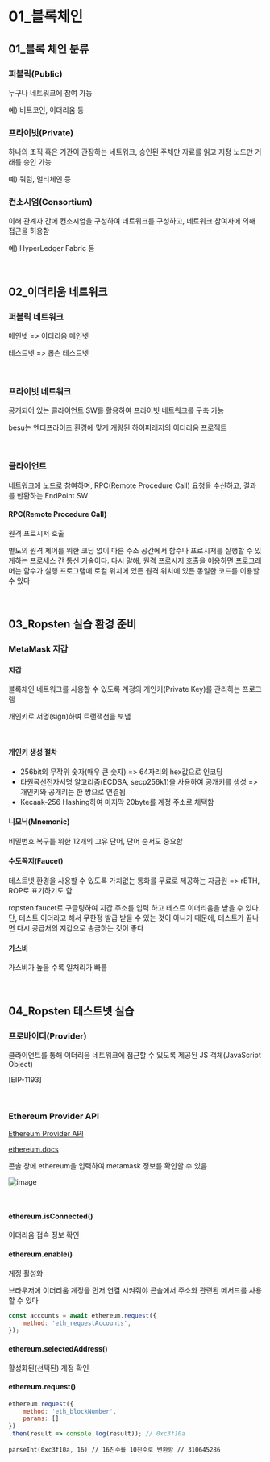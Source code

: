# 01_블록체인

## 01_블록 체인 분류

### 퍼블릭(Public)

누구나 네트워크에 참여 가능

예) 비트코인, 이더리움 등

### 프라이빗(Private)

하나의 조직 혹은 기관이 관장하는 네트워크, 승인된 주체만 자료를 읽고 지정 노드만 거래를 승인 가능

예) 쿼럼, 멀티체인 등

### 컨소시엄(Consortium)

이해 관계자 간에 컨소시엄을 구성하여 네트워크를 구성하고, 네트워크 참여자에 의해 접근을 허용함

예) HyperLedger Fabric 등

<br>

## 02_이더리움 네트워크

### 퍼블릭 네트워크

메인넷 => 이더리움 메인넷

테스트넷 => 롭슨 테스트넷

<br>

### 프라이빗 네트워크

공개되어 있는 클라이언트 SW를 활용하여 프라이빗 네트워크를 구축 가능

besu는 엔터프라이즈 환경에 맞게 개량된 하이퍼레저의 이더리움 프로젝트

<br>

### 클라이언트

네트워크에 노드로 참여하며, RPC(Remote Procedure Call) 요청을 수신하고, 결과를 반환하는 EndPoint SW

#### RPC(Remote Procedure Call)

원격 프로시저 호출

별도의 원격 제어를 위한 코딩 없이 다른 주소 공간에서 함수나 프로시저를 실행할 수 있게하는 프로세스 간 통신 기술이다. 다시 말해, 원격 프로시저 호출을 이용하면 프로그래머는 함수가 실행 프로그램에 로컬 위치에 있든 원격 위치에 있든 동일한 코드를 이용할 수 있다

<br>

## 03_Ropsten 실습 환경 준비

### MetaMask 지갑

#### 지갑

블록체인 네트워크를 사용할 수 있도록 계정의 개인키(Private Key)를 관리하는 프로그램

개인키로 서명(sign)하여 트랜잭션을 보냄

<br>

#### 개인키 생성 절차

- 256bit의 무작위 숫자(매우 큰 숫자) => 64자리의 hex값으로 인코딩
- 타원곡선전자서명 알고리즘(ECDSA, secp256k1)을 사용하여 공개키를 생성 => 개인키와 공개키는 한 쌍으로 연결됨
- Kecaak-256 Hashing하여 마지막 20byte를 계정 주소로 채택함

#### 니모닉(Mnemonic)

비밀번호 복구를 위한 12개의 고유 단어, 단어 순서도 중요함

#### 수도꼭지(Faucet)

테스트넷 환경을 사용할 수 있도록 가치없는 통화를 무료로 제공하는 자금원 => rETH, ROP로 표기하기도 함

ropsten faucet로 구글링하여 지갑 주소를 입력 하고 테스트 이더리움을 받을 수 있다. 단, 테스트 이더라고 해서 무한정 발급 받을 수 있는 것이 아니기 때문에, 테스트가 끝나면 다시 공급처의 지갑으로 송금하는 것이 좋다

#### 가스비

가스비가 높을 수록 일처리가 빠름

<br>

## 04_Ropsten 테스트넷 실습

### 프로바이더(Provider)

클라이언트를 통해 이더리움 네트워크에 접근할 수 있도록 제공된 JS 객체(JavaScript Object)

[EIP-1193]

<br>

### Ethereum Provider API

[Ethereum Provider API](https://docs.metamask.io/guide/ethereum-provider.html)

[ethereum.docs](https://ethereum.org/en/developers/docs/)

콘솔 창에 ethereum을 입력하여 metamask 정보를 확인할 수 있음

![image](https://user-images.githubusercontent.com/93081720/185910351-c50fc36f-aaed-4b8f-8113-c8b24238f1a5.png)

<br>

#### ethereum.isConnected()

이더리움 접속 정보 확인

#### ethereum.enable()

계정 활성화

브라우저에 이더리움 계정을 먼저 연결 시켜줘야 콘솔에서 주소와 관련된 메서드를 사용할 수 있다

```js
const accounts = await ethereum.request({
    method: 'eth_requestAccounts',
});
```



#### ethereum.selectedAddress()

활성화된(선택된) 계정 확인

#### ethereum.request()

```js
ethereum.request({
    method: 'eth_blockNumber',
    params: []
})
.then(result => console.log(result)); // 0xc3f10a
```

```Js
parseInt(0xc3f10a, 16) // 16진수를 10진수로 변환함 // 310645286
```


